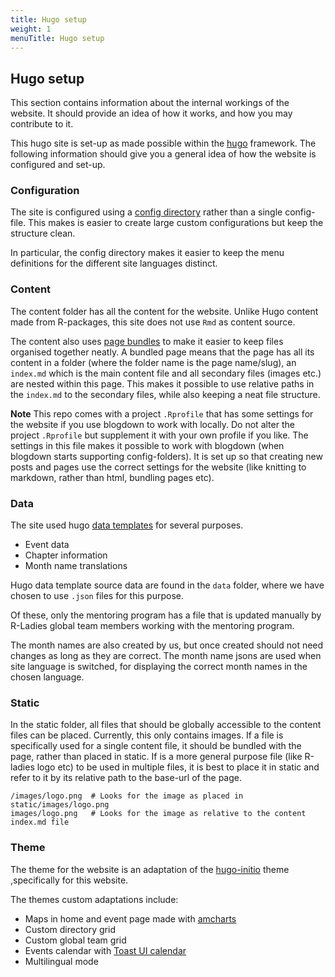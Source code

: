 ```yaml
---
title: Hugo setup
weight: 1
menuTitle: Hugo setup
---
```


## Hugo setup

This section contains information about the internal workings of the website.
It should provide an idea of how it works, and how you may contribute to it.

This hugo site is set-up as made possible within the [hugo](https://gohugo.io/) framework.
The following information should give you a general idea of how the website is configured and set-up.

### Configuration

The site is configured using a [config directory](https://gohugo.io/getting-started/configuration/#configuration-directory) rather than a single config-file.
This makes is easier to create large custom configurations but keep the structure clean.

In particular, the config directory makes it easier to keep the menu definitions for the different site languages distinct.

### Content

The content folder has all the content for the website.
Unlike Hugo content made from R-packages, this site does not use `Rmd` as content source.

The content also uses [page bundles](https://gohugo.io/content-management/page-bundles/) to make it easier to keep files organised together neatly.
A bundled page means that the page has all its content in a folder (where the folder name is the page name/slug), an `index.md` which is the main content file and all secondary files (images etc.) are nested within this page.
This makes it possible to use relative paths in the `index.md` to the secondary files, while also keeping a neat file structure.

**Note**
This repo comes with a project `.Rprofile` that has some settings for the website if you use blogdown to work with locally.
Do not alter the project `.Rprofile` but supplement it with your own profile if you like.
The settings in this file makes it possible to work with blogdown (when blogdown starts supporting config-folders).
It is set up so that creating new posts and pages use the correct settings for the website (like knitting to markdown, rather than html, bundling pages etc).

### Data

The site used hugo [data templates](https://gohugo.io/templates/data-templates/#readout) for several purposes.

- Event data
- Chapter information
- Month name translations

Hugo data template source data are found in the `data` folder, where we have chosen to use `.json` files for this purpose.

Of these, only the mentoring program has a file that is updated manually by R-Ladies global team members working with the mentoring program.

The month names are also created by us, but once created should not need changes as long as they are correct. The month name jsons are used when site language is switched, for displaying the correct month names in the chosen language.

### Static

In the static folder, all files that should be globally accessible to the content files can be placed.
Currently, this only contains images.
If a file is specifically used for a single content file, it should be bundled with the page, rather than placed in static.
If is a more general purpose file (like R-ladies logo etc) to be used in multiple files, it is best to place it in static and refer to it by its relative path to the base-url of the page.

```
/images/logo.png  # Looks for the image as placed in static/images/logo.png
images/logo.png   # Looks for the image as relative to the content index.md file
```

### Theme

The theme for the website is an adaptation of the [hugo-initio](https://miguelsimoni.github.io/hugo-initio-site/) theme ,specifically for this website.

The themes custom adaptations include:

- Maps in home and event page made with [amcharts](https://www.amcharts.com/docs/v4/tutorials/)
- Custom directory grid
- Custom global team grid
- Events calendar with [Toast UI calendar](https://ui.toast.com/tui-calendar)
- Multilingual mode

